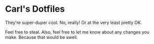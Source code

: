 Carl's Dotfiles
===============

They're super-duper cool. No, really! Or at the very least pretty OK.

Feel free to steal. Also, feel free to let me know about any changes you make. Because that would be swell.
